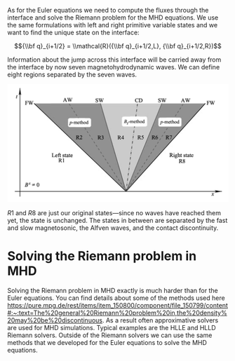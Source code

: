 As for the Euler equations we need to compute the fluxes through the interface
and solve the Riemann problem for the MHD equations.  We use the same formulations with
left and right primitive variable states and we want to find the unique state on the interface:
    
$${\\bf q}_{i+1/2} = \\mathcal{R}({\\bf q}_{i+1/2,L}, {\\bf q}_{i+1/2,R})$$
    
Information about the jump across this interface will be carried away from the interface by now seven magnetohydrodynamic waves.  We can define eight regions separated by the seven waves.
    
![MHD Riemann solution structure](mhd-riemann.png)
    
$R1$ and $R8$ are just our original states&mdash;since no waves have reached them yet, the state is unchanged. The states in between are separated by the fast and slow magnetosonic, the Alfven waves, and the contact discontinuity.
  
# Solving the Riemann problem in MHD
  
Solving the Riemann problem in MHD exactly is much harder than for the Euler equations. You can find details about 
some of the methods used here https://pure.mpg.de/rest/items/item_150800/component/file_150799/content#:~:text=The%20general%20Riemann%20problem%20in,the%20density%20may%20be%20discontinuous.
As a result often approximative solvers are used for MHD simulations. Typical examples are the HLLE and HLLD Riemann solvers. Outside of the Riemann solvers we can use the same methods that we developed for the Euler equations to solve the MHD equations.
